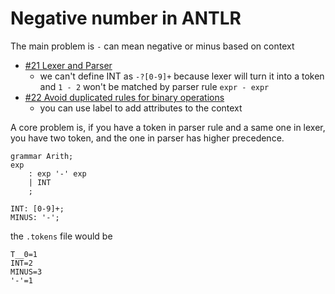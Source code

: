 # Negative number in ANTLR

The main problem is `-` can mean negative or minus based on context

- [#21 Lexer and Parser](https://github.com/at15/reika/issues/21)
  - we can't define INT as `-?[0-9]+` because lexer will turn it into a token 
  and `1 - 2` won't be matched by parser rule `expr - expr` 
- [#22 Avoid duplicated rules for binary operations](https://github.com/at15/reika/issues/22)
  - you can use label to add attributes to the context

A core problem is, if you have a token in parser rule and a same one in lexer, you have two token, and the one in parser
has higher precedence.

````antlrv4
grammar Arith;
exp
    : exp '-' exp
    | INT
    ;
   
INT: [0-9]+;
MINUS: '-';
````

the `.tokens` file would be

````text
T__0=1
INT=2
MINUS=3
'-'=1
````